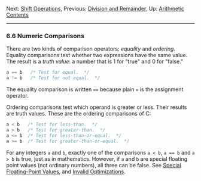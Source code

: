 Next: [Shift Operations](Shift-Operations.md), Previous: [Division and
Remainder](Division-and-Remainder.md), Up:
[Arithmetic](Arithmetic.md)  
[Contents](index.md#SEC_Contents "Table of contents")  

------------------------------------------------------------------------


### 6.6 Numeric Comparisons 


There are two kinds of comparison operators: *equality* and *ordering*.
Equality comparisons test whether two expressions have the same value.
The result is a *truth value*: a number that is 1 for "true" and 0 for
"false."

``` C
a == b   /* Test for equal.  */
a != b   /* Test for not equal.  */
```

The equality comparison is written `==` because plain `=` is the
assignment operator.

Ordering comparisons test which operand is greater or less. Their
results are truth values. These are the ordering comparisons of C:

``` C
a < b   /* Test for less-than.  */
a > b   /* Test for greater-than.  */
a <= b  /* Test for less-than-or-equal.  */
a >= b  /* Test for greater-than-or-equal.  */
```

For any integers `a` and `b`, exactly one of the comparisons `a < b`,
`a == b` and `a > b` is true, just as in mathematics. However, if `a`
and `b` are special floating point values (not ordinary numbers), all
three can be false. See [Special Floating-Point
Values](Special-Float-Values.md), and [Invalid
Optimizations](Invalid-Optimizations.md).

